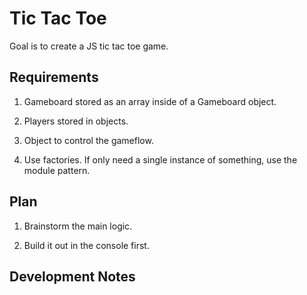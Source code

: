# Tic Tac Toe

Goal is to create a JS tic tac toe game.

## Requirements

1. Gameboard stored as an array inside of a Gameboard object.

2. Players stored in objects.

3. Object to control the gameflow.

4. Use factories. If only need a single instance of something, use the module pattern.

## Plan

1. Brainstorm the main logic.

2. Build it out in the console first.

## Development Notes

